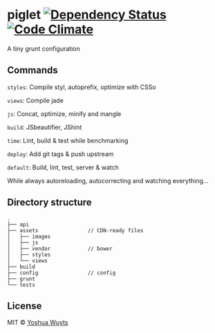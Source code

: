 # piglet [![Dependency Status](https://gemnasium.com/yoshuawuyts/piglet.png)](https://gemnasium.com/yoshuawuyts/piglet) [![Code Climate](https://codeclimate.com/github/yoshuawuyts/piglet.png)](https://codeclimate.com/github/yoshuawuyts/piglet)


A tiny grunt configuration

## Commands

````styles````:  Compile styl, autoprefix, optimize with CSSo

````views````: Compile jade

````js````: Concat, optimize, minify and mangle

````build````: JSbeautifier, JShint

````time````: Lint, build & test while benchmarking

````deploy````: Add git tags & push upstream

````default````: Build, lint, test, server & watch

While always autoreloading, autocorrecting and watching everything...

## Directory structure
````
.
├── api
├── assets                // CDN-ready files
│   ├── images
│   ├── js
│   ├── vendor            // bower
│   ├── styles
│   └── views
├── build
├── config                // config
├── grunt
└── tests  
````

## License
MIT © [Yoshua Wuyts](yoshuawuyts.com)
